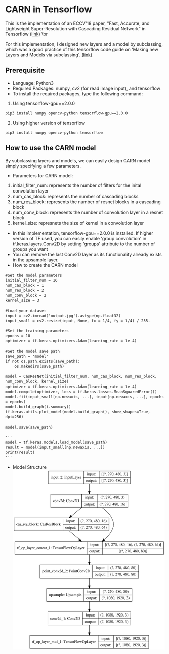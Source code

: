 # CARN in Tensorflow
This is the implementation of an ECCV'18 paper, "Fast, Accurate, and Lightweight Super-Resolution with Cascading Residual Network" in Tensorflow [(link)](https://openaccess.thecvf.com/content_ECCV_2018/papers/Namhyuk_Ahn_Fast_Accurate_and_ECCV_2018_paper.pdf) \br

For this implementation, I designed new layers and a model by subclassing, which was a good practice of this tensorflow code guide on 'Making new Layers and Models via subclassing'. [(link)](https://www.tensorflow.org/guide/keras/custom_layers_and_models)

## Prerequisite
- Language: Python3
- Required Packages: numpy, cv2 (for read image input), and tensorflow
- To install the required packages, type the following command:

1) Using tensorflow-gpu==2.0.0
```
pip3 install numpy opencv-python tensorflow-gpu==2.0.0
```

2) Using higher version of tensorflow
```
pip3 install numpy opencv-python tensorflow
```

## How to use the CARN model
By subclassing layers and models, we can easily design CARN model simply specifying a few parameters. 
- Parameters for CARN model:
1) initial_filter_num: represents the number of filters for the inital convolution layer
2) num_cas_block: represents the number of cascading blocks
3) num_res_block: represents the number of resnet blocks in a cascading block
4) num_conv_block: represents the number of convolution layer in a resnet block
5) kernel_size: represnets the size of kernel in a convolution layer
- In this implementation, tensorflow-gpu==2.0.0 is installed. If higher version of TF used, you can easily enable 'group convolution' in tf.keras.layers.Conv2D by setting 'groups' attribute to the number of groups you want 
- You can remove the last Conv2D layer as its functionality already exists in the upsample layer. 
- How to create the CARN model 
```
#Set the model parameters
initial_filter_num = 16
num_cas_block = 1
num_res_block = 2
num_conv_block = 2
kernel_size = 3

#Load your dataset
input = cv2.imread('output.jpg').astype(np.float32)
input_small = cv2.resize(input, None, fx = 1/4, fy = 1/4) / 255.

#Set the training parameters
epochs = 10
optimizer = tf.keras.optimizers.Adam(learning_rate = 1e-4)

#Set the model save path
save_path = 'model'
if not os.path.exists(save_path):
    os.makedirs(save_path)

model = CasResNet(initial_filter_num, num_cas_block, num_res_block, num_conv_block, kernel_size)
optimizer = tf.keras.optimizers.Adam(learning_rate = 1e-4)
model.compile(optimizer, loss = tf.keras.losses.MeanSquaredError())
model.fit(input_small[np.newaxis, ...], input[np.newaxis, ...], epochs = epochs)
model.build_graph().summary()
tf.keras.utils.plot_model(model.build_graph(), show_shapes=True, dpi=256)

model.save(save_path)

'''
model = tf.keras.models.load_model(save_path)
result = model(input_small[np.newaxis, ...])
print(result)
'''
```

- Model Structure
![Structure](figure/model.png)

